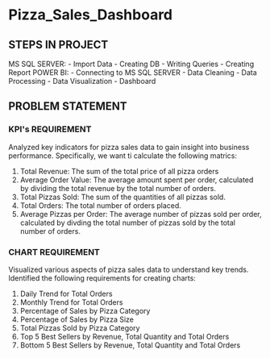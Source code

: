# Pizza_Sales_Dashboard

## STEPS IN PROJECT
  MS SQL SERVER: 
    - Import Data
    - Creating DB
    - Writing Queries
    - Creating Report
  POWER BI: 
    - Connecting to MS SQL SERVER
    - Data Cleaning
    - Data Processing
    - Data Visualization
    - Dashboard

## PROBLEM STATEMENT
### KPI's REQUIREMENT
Analyzed key indicators for pizza sales data to gain insight into business performance. Specifically, we want ti calculate the following matrics:

1. Total Revenue: The sum of the total price of all pizza orders
2. Average Order Value: The average amount spent per order, calculated by dividing the total revenue by the total number of orders.
3. Total Pizzas Sold: The sum of the quantities of all pizzas sold.
4. Total Orders: The total number of orders placed.
5. Average Pizzas per Order: The average number of pizzas sold per order, calculated by divding the total number of pizzas sold by the total number of orders.

### CHART REQUIREMENT
Visualized various aspects of pizza sales data to understand key trends. Identified the following requirements for creating charts:
1. Daily Trend for Total Orders
2. Monthly Trend for Total Orders
3. Percentage of Sales by Pizza Category
4. Percentage of Sales by Pizza Size
5. Total Pizzas Sold by Pizza Category
6. Top 5 Best Sellers by Revenue, Total Quantity and Total Orders
7. Bottom 5 Best Sellers by Revenue, Total Quantity and Total Orders

